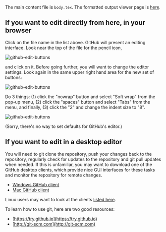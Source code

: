 The main content file is `body.tex`.  The formatted output viewer page is [here](http://sbmlteam.github.io/nih-response-15-002/).

## If you want to edit directly from here, in your browser

Click on the file name in the list above.  GitHub will present an editing interface.  Look near the top of the file for the pencil icon,

![github-edit-buttons](https://github.com/sbmlteam/nih-response-15-002/raw/master/.readme/github-edit-buttons.png)

and click on it.  Before going further, you will want to change the editor settings.  Look again in the same upper right hand area for the new set of buttons:

![github-edit-buttons](https://github.com/sbmlteam/nih-response-15-002/raw/master/.readme/github-nowrap.png)

Do 3 things: (1) click the "nowrap" button and select "Soft wrap" from the pop-up menu, (2) click the "spaces" button and select "Tabs" from the menu, and finally, (3) click the "2" and change the indent size to "8".

![github-edit-buttons](https://github.com/sbmlteam/nih-response-15-002/raw/master/.readme/github-soft-wrap.png)

(Sorry, there's no way to set defaults for GitHub's editor.)


## If you want to edit in a desktop editor

You will need to git clone the repository, push your changes back to the repository, regularly check for updates to the repository and git pull updates when needed.  If this is unfamiliar, you may want to download one of the GitHub desktop clients, which provide nice GUI interfaces for these tasks and monitor the repository for remote changes.

* [Windows GitHub client](https://windows.github.com)
* [Mac GitHub  client](https://mac.github.com)

Linux users may want to look at the clients [listed here](http://git-scm.com/download/gui/linux).

To learn how to use git, here are two good resources: 

* [https://try.github.io](https://try.github.io)
* [http://git-scm.com](http://git-scm.com)

